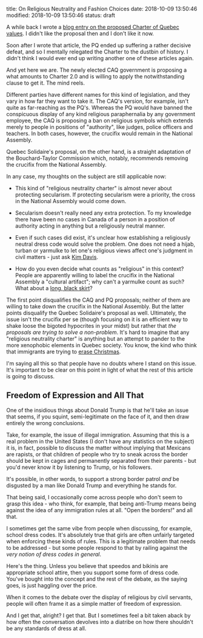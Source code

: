 title: On Religious Neutrality and Fashion Choices
date: 2018-10-09 13:50:46
modified: 2018-10-09 13:50:46
status: draft

A while back I wrote a [blog entry on the proposed Charter of Quebec
values][1].  I didn't like the proposal then and I don't like it now.

Soon after I wrote that article, the PQ ended up suffering a rather decisive
defeat, and so I mentally relegated the Charter to the dustbin of history.
I didn't think I would ever end up writing another one of these articles
again.

And yet here we are.  The newly elected CAQ government is proposing a what
amounts to Charter 2.0 and is willing to apply the notwithstanding clause to
get it.  The mind reels.

Different parties have different names for this kind of legislation, and
they vary in how far they want to take it.  The CAQ's version, for example,
isn't quite as far-reaching as the PQ's.  Whereas the PQ would have banned
the conspicuous display of any kind religious paraphernalia by any
government employee, the CAQ is proposing a ban on religious symbols which
extends merely to people in positions of "authority", like judges, police
officers and teachers.  In both cases, however, the crucifix would remain in
the National Assembly.

Quebec Solidaire's proposal, on the other hand, is a straight adaptation of
the Bouchard-Taylor Commission which, notably, recommends removing the
crucifix from the National Assembly.

In any case, my thoughts on the subject are still applicable now:

* This kind of "religious neutrality charter" is almost never about
  protecting secularism.  If protecting secularism were a priority, the
  cross in the National Assembly would come down.
  
* Secularism doesn't really need any extra protection.  To my knowledge
  there have been no cases in Canada of a person in a position of authority
  acting in anything but a religiously neutral manner.

* Even if such cases did exist, it's unclear how establishing a religiously
  neutral dress code would solve the problem.  One does not need a hijab,
  turban or yarmulke to let one's religious views affect one's judgment in
  civil matters - just ask [Kim Davis][2].

* How do you even decide what counts as "religious" in this context?  People
  are apparently willing to label the crucifix in the National Assembly a
  "cultural artifact"; why can't a yarmulke count as such?  What about a
  [long, black skirt][4]?

The first point disqualifies the CAQ and PQ proposals; neither of them are
willing to take down the crucifix in the National Assembly.  But the latter
points disqualify the Quebec Solidaire's proposal as well.  Ultimately, the
issue isn't the crucifix per se (though focusing on it is an efficient way
to shake loose the bigoted hypocrites in your midst) but rather that *the
proposals are trying to solve a non-problem*.  It's hard to imagine that any
"religious neutrality charter" is anything but an attempt to pander to the
more xenophobic elements in Quebec society.  You know, the kind who think
that immigrants are trying to [erase Christmas][3].

I'm saying all this so that people have no doubts where I stand on this
issue.  It's important to be clear on this point in light of what the rest
of this article is going to discuss.

## Freedom of Expression and All That

One of the insidious things about Donald Trump is that he'll take an issue
that seems, if you squint, semi-legitimate on the face of it, and then draw
entirely the wrong conclusions.

Take, for example, the issue of illegal immigration.  Assuming that this is
a real problem in the United States (I don't have any statistics on the
subject) it is, in fact, possible to discuss the matter without implying
that Mexicans are rapists, or that children of people who try to sneak
across the border should be kept in cages and permanently separated from
their parents - but you'd never know it by listening to Trump, or his
followers.

It's possible, in other words, to support a strong border patrol *and* be
disgusted by a man like Donald Trump and everything he stands for.

That being said, I occasionally come across people who don't seem to grasp
this idea - who think, for example, that being anti-Trump means being
against the idea of any immigration rules at all.  "Open the borders!" and
all that.

I sometimes get the same vibe from people when discussing, for example,
school dress codes.  It's absolutely true that girls are often unfairly
targeted when enforcing these kinds of rules.  This is a legitimate problem
that needs to be addressed - but some people respond to that by railing
against the *very notion of dress codes in general*.

Here's the thing.  Unless you believe that speedos and bikinis are
appropriate school attire, then you support some form of dress code.  You've
bought into the concept and the rest of the debate, as the saying goes, is
just haggling over the price.

When it comes to the debate over the display of religious by civil servants,
people will often frame it as a simple matter of freedom of expression.  

And I get that, alright?  I get that. But I sometimes feel a bit taken aback
by how often the conversation devolves into a diatribe on how there
shouldn't be any standards of dress at all.



[1]: /2013/11/20/charter-ramblings
[2]: https://en.wikipedia.org/wiki/Kim_Davis
[3]: https://www.cbc.ca/news/canada/montreal/legault-says-woman-claiming-immigrants-are-erasing-quebec-was-close-to-racist-1.4843602
[4]: https://www.theguardian.com/world/2015/apr/28/french-muslim-student-banned-from-school-for-wearing-long-skirt
